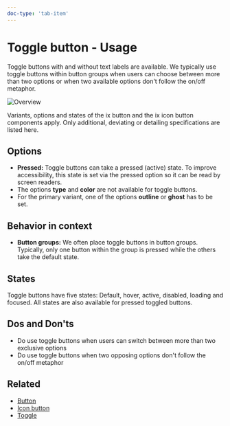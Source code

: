 ```yaml
---
doc-type: 'tab-item'
---
```

# Toggle button - Usage

Toggle buttons with and without text labels are available. We typically use toggle buttons within button groups when users can choose between more than two options or when two available options don't follow the on/off metaphor.

![Overview](https://www.figma.com/design/wEptRgAezDU1z80Cn3eZ0o/iX-Pattern-Illustrations?type=design&node-id=1480-33046&mode=design&t=iUJlfIvOwhKY3qk9-4)

Variants, options and states of the ix button and the ix icon button components apply. Only additional, deviating or detailing specifications are listed here.

## Options

- **Pressed:** Toggle buttons can take a pressed (active) state. To improve accessibility, this state is set via the pressed option so it can be read by screen readers.
- The options **type** and **color** are not available for toggle buttons.
- For the primary variant, one of the options **outline** or **ghost** has to be set.

## Behavior in context

- **Button groups:** We often place toggle buttons in button groups. Typically, only one button within the group is pressed while the others take the default state.

## States

Toggle buttons have five states: Default, hover, active, disabled, loading and focused. All states are also available for pressed toggled buttons.

## Dos and Don'ts

- Do use toggle buttons when users can switch between more than two exclusive options
- Do use toggle buttons when two opposing options don't follow the on/off metaphor

## Related

- [Button](../button)
- [Icon button](../icon-button)
- [Toggle](../toggle)
<!-- - [Button group](...) -->
